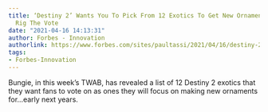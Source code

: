 ```yaml
---
title: ‘Destiny 2’ Wants You To Pick From 12 Exotics To Get New Ornaments, Time To
  Rig The Vote
date: "2021-04-16 14:13:31"
author: Forbes - Innovation
authorlink: https://www.forbes.com/sites/paultassi/2021/04/16/destiny-2-wants-you-to-pick-from-12-exotics-to-get-new-ornaments-time-to-rig-the-vote/
tags:
- Forbes-Innovation
---
```

Bungie, in this week’s TWAB, has revealed a list of 12 Destiny 2 exotics that they want fans to vote on as ones they will focus on making new ornaments for…early next years.